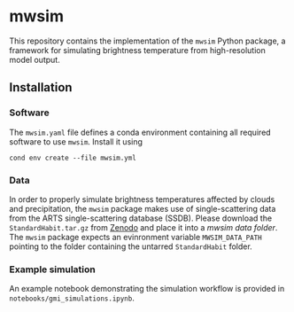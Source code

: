# mwsim

This repository contains the implementation of the ``mwsim`` Python package, a framework for simulating brightness temperature from high-resolution model output.

## Installation

### Software

The ``mwsim.yaml`` file defines a conda environment containing all required software to use ``mwsim``. Install it using

``` shellsession
cond env create --file mwsim.yml
```

### Data

In order to properly simulate brightness temperatures affected by clouds and precipitation, the ``mwsim`` package makes use of single-scattering data from the ARTS single-scattering database (SSDB). Please download the ``StandardHabit.tar.gz`` from [Zenodo](https://zenodo.org/records/1175573) and place it into a *mwsim data folder*. The ``mwsim`` package expects an evinronment variable ``MWSIM_DATA_PATH`` pointing to the folder containing the untarred ``StandardHabit`` folder.


### Example simulation

An example notebook demonstrating the simulation workflow is provided in ``notebooks/gmi_simulations.ipynb``.
